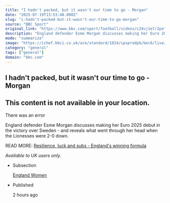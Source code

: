 ```yaml
---
title: "I hadn't packed, but it wasn't our time to go - Morgan"
date: "2025-07-19T13:53:48.000Z"
slug: "i-hadn't-packed-but-it-wasn't-our-time-to-go-morgan"
source: "BBC Sport"
original_link: "https://www.bbc.com/sport/football/videos/c24vj1elr2po"
description: "England defender Esme Morgan discusses making her Euro 2025 debut in the victory over Swede."
mode: "summarize"
image: "https://ichef.bbci.co.uk/ace/standard/1024/cpsprodpb/bec6/live/bd018b80-64a2-11f0-8dbd-f3d32ebd3327.jpg"
category: "general"
tags: ["general"]
domain: "bbc.com"
---
```

<div id="readability-page-1" class="page"><div><article><p><h2 id="main-heading" type="headline" tabindex="-1">I hadn't packed, but it wasn't our time to go - Morgan</h2></p><div><h2 type="normal">This content is not available in your location.</h2><p>There was an error</p></div><div data-testid="reveal-text-wrapper"><div><p>England defender Esme Morgan discusses making her Euro 2025 debut in the victory over Sweden - and reveals what went through her head when the Lionesses were 2-0 down.</p><p>READ MORE: <a href="https://www.bbc.com/sport/football/articles/cly1lvd003jo">Resilience, luck and subs - England's winning formula</a></p><p><i>Available to UK users only.</i></p></div><div><div><ul role="list"><div><li role="listitem"><p>Subsection</p><div><p><span><a href="https://www.bbc.com/sport/football/teams/england-women"><span>England Women</span></a></span></p></div></li><li role="listitem"><p>Published</p><p><span><span><time data-testid="timestamp" datetime="2025-07-19T13:53:48.483Z">2 hours ago</time></span></span></p></li></div></ul></div></div></div></article></div></div>